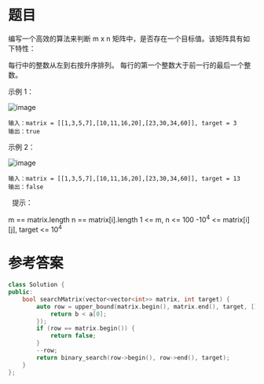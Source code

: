 # 题目
编写一个高效的算法来判断 m x n 矩阵中，是否存在一个目标值。该矩阵具有如下特性：

每行中的整数从左到右按升序排列。
每行的第一个整数大于前一行的最后一个整数。

示例 1：

![image](https://user-images.githubusercontent.com/59190045/125060432-f56f3680-e0de-11eb-847e-3d6cd0def4c2.png)

    输入：matrix = [[1,3,5,7],[10,11,16,20],[23,30,34,60]], target = 3
    输出：true
示例 2：

![image](https://user-images.githubusercontent.com/59190045/125060444-f86a2700-e0de-11eb-87e0-26878a909a5b.png)

    输入：matrix = [[1,3,5,7],[10,11,16,20],[23,30,34,60]], target = 13
    输出：false
 
提示：

m == matrix.length
n == matrix[i].length
1 <= m, n <= 100
-10<sup>4</sup> <= matrix[i][j], target <= 10<sup>4</sup>

# 参考答案
```c++
class Solution {
public:
    bool searchMatrix(vector<vector<int>> matrix, int target) {
        auto row = upper_bound(matrix.begin(), matrix.end(), target, [](const int b, const vector<int> &a) {
            return b < a[0];
        });
        if (row == matrix.begin()) {
            return false;
        }
        --row;
        return binary_search(row->begin(), row->end(), target);
    }
};
